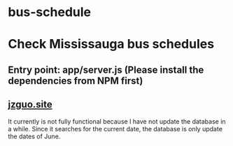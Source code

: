 # bus-schedule

# Check Mississauga bus schedules

## Entry point: app/server.js (Please install the dependencies from NPM first)


## [jzguo.site](http://www.jzguo.site)

It currently is not fully functional because I have not update the database in a while.
Since it searches for the current date, the database is only update the dates of June.
